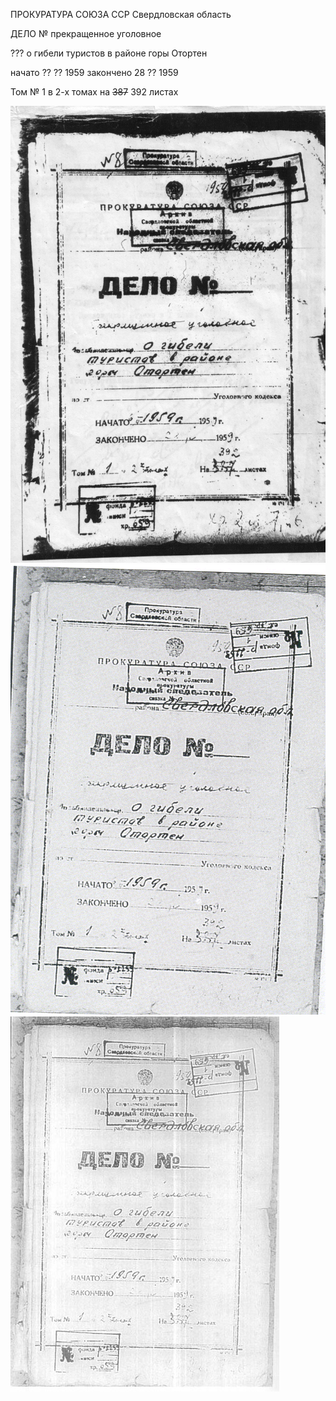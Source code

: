 ПРОКУРАТУРА СОЮЗА ССР
Свердловская область

ДЕЛО №
прекращенное уголовное

??? о гибели туристов в районе горы Отортен

начато ?? ?? 1959
закончено 28 ?? 1959

Том № 1 в 2-х томах на ~~387~~ 392 листах

![Оригинальная обложка 1](/scan/vol_1/cover-original-01.jpg)
![Оригинальная обложка 2](/scan/vol_1/cover-original-02.png)
![Оригинальная обложка 3](/scan/vol_1/cover-original-03.jpg)
